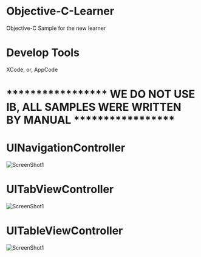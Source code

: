 # Objective-C-Learner
Objective-C Sample for the new learner
# Develop Tools
XCode, or, AppCode
# ***************** WE DO NOT USE IB, ALL SAMPLES WERE WRITTEN BY MANUAL ***************** #
# UINavigationController
![ScreenShot1](https://img-blog.csdnimg.cn/20200109161310536.png)  
# UITabViewController
![ScreenShot1](https://img-blog.csdnimg.cn/20200109161416514.png)
# UITableViewController
![ScreenShot1](https://img-blog.csdnimg.cn/20200109161502191.png)
